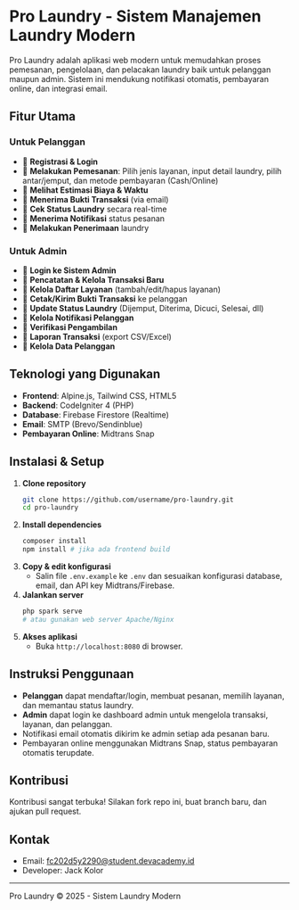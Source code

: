# Pro Laundry - Sistem Manajemen Laundry Modern

Pro Laundry adalah aplikasi web modern untuk memudahkan proses pemesanan, pengelolaan, dan pelacakan laundry baik untuk pelanggan maupun admin. Sistem ini mendukung notifikasi otomatis, pembayaran online, dan integrasi email.

## Fitur Utama

### Untuk Pelanggan

- 🔹 **Registrasi & Login**
- 🔹 **Melakukan Pemesanan**: Pilih jenis layanan, input detail laundry, pilih antar/jemput, dan metode pembayaran (Cash/Online)
- 🔹 **Melihat Estimasi Biaya & Waktu**
- 🔹 **Menerima Bukti Transaksi** (via email)
- 🔹 **Cek Status Laundry** secara real-time
- 🔹 **Menerima Notifikasi** status pesanan
- 🔹 **Melakukan Penerimaan** laundry

### Untuk Admin

- 🔹 **Login ke Sistem Admin**
- 🔹 **Pencatatan & Kelola Transaksi Baru**
- 🔹 **Kelola Daftar Layanan** (tambah/edit/hapus layanan)
- 🔹 **Cetak/Kirim Bukti Transaksi** ke pelanggan
- 🔹 **Update Status Laundry** (Dijemput, Diterima, Dicuci, Selesai, dll)
- 🔹 **Kelola Notifikasi Pelanggan**
- 🔹 **Verifikasi Pengambilan**
- 🔹 **Laporan Transaksi** (export CSV/Excel)
- 🔹 **Kelola Data Pelanggan**

## Teknologi yang Digunakan

- **Frontend**: Alpine.js, Tailwind CSS, HTML5
- **Backend**: CodeIgniter 4 (PHP)
- **Database**: Firebase Firestore (Realtime)
- **Email**: SMTP (Brevo/Sendinblue)
- **Pembayaran Online**: Midtrans Snap

## Instalasi & Setup

1. **Clone repository**
   ```bash
   git clone https://github.com/username/pro-laundry.git
   cd pro-laundry
   ```
2. **Install dependencies**
   ```bash
   composer install
   npm install # jika ada frontend build
   ```
3. **Copy & edit konfigurasi**
   - Salin file `.env.example` ke `.env` dan sesuaikan konfigurasi database, email, dan API key Midtrans/Firebase.
4. **Jalankan server**
   ```bash
   php spark serve
   # atau gunakan web server Apache/Nginx
   ```
5. **Akses aplikasi**
   - Buka `http://localhost:8080` di browser.

## Instruksi Penggunaan

- **Pelanggan** dapat mendaftar/login, membuat pesanan, memilih layanan, dan memantau status laundry.
- **Admin** dapat login ke dashboard admin untuk mengelola transaksi, layanan, dan pelanggan.
- Notifikasi email otomatis dikirim ke admin setiap ada pesanan baru.
- Pembayaran online menggunakan Midtrans Snap, status pembayaran otomatis terupdate.

## Kontribusi

Kontribusi sangat terbuka! Silakan fork repo ini, buat branch baru, dan ajukan pull request.

## Kontak

- Email: fc202d5y2290@student.devacademy.id
- Developer: Jack Kolor

---

Pro Laundry © 2025 - Sistem Laundry Modern
